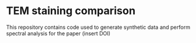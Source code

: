 # TEM staining comparison

This repository contains code used to generate synthetic data and perform spectral analysis for the paper (insert DOI)
